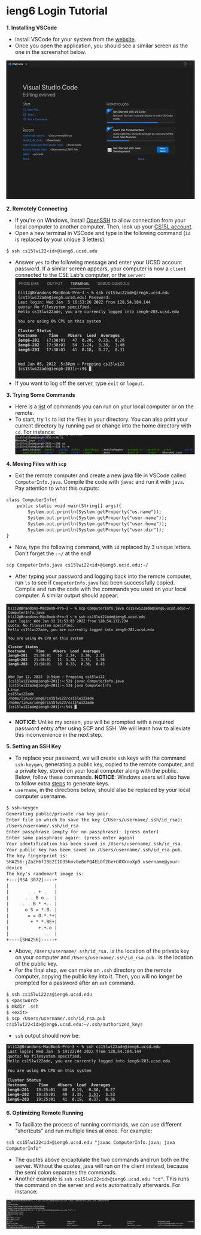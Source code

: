 # ieng6 Login Tutorial

**1. Installing VSCode**

* Install VSCode for your system from the [website](https://code.visualstudio.com/).
* Once you open the application, you should see a similar screen as the one in the screenshot below.

![Image](Welcome.png)

**2. Remotely Connecting**

* If you're on Windows, install [OpenSSH](https://docs.microsoft.com/en-us/windows-server/administration/openssh/openssh_install_firstuse) to allow connection from your local computer to another computer. Then, look up your [CS15L account](https://sdacs.ucsd.edu/~icc/index.php).
* Open a new terminal in VSCode and type in the following command (`id` is replaced by your unique 3 letters):
```
$ ssh cs15lwi22<id>@ieng6.ucsd.edu
```
* Answer `yes` to the following message and enter your UCSD account password. If a similar screen appears, your computer is now a  `client` connected to the CSE Lab's computer, or the `server`:
![Image](SSH.png)
* If you want to log off the server, type `exit` or `logout`.

**3. Trying Some Commands**
* Here is a [list](https://files.fosswire.com/2007/08/fwunixref.pdf) of commands you can run on your local computer or on the remote.
* To start, try `ls` to list the files in your directory. You can also print your current directory by running `pwd` or change into the home directory with `cd`. For instance:
![Image](commands.png)

**4. Moving Files with `scp`**
* Exit the remote computer and create a new java file in VSCode called `ComputerInfo.java`. Compile the code with `javac` and run it with `java`. Pay attention to what this outputs:
```
class ComputerInfo{
    public static void main(String[] args){
        System.out.println(System.getProperty("os.name"));
        System.out.println(System.getProperty("user.name"));
        System.out.println(System.getProperty("user.home"));
        System.out.println(System.getProperty("user.dir"));
}
```
* Now, type the following command, with `id` replaced by 3 unique letters. Don't forget the `:~/` at the end!
```
scp ComputerInfo.java cs15lwi22<id>@ieng6.ucsd.edu:~/
```
* After typing your password and logging back into the remote computer, run `ls` to see if `ComputerInfo.java` has been successfully copied. Compile and run the code with the commands you used on your local computer. A similar output should appear:

![Image](SCP.png)
* **NOTICE**: Unlike my screen, you will be prompted with a required password entry after using SCP and SSH. We will learn how to alleviate this inconvenience in the next step.

**5. Setting an SSH Key**
* To replace your password, we will create `ssh` keys with the command `ssh-keygen`, generating a public key, copied to the remote computer, and a private key, stored on your local computer along with the public. Below, follow these commands. **NOTICE**: Windows users will also have to follow extra [steps](https://docs.microsoft.com/en-us/windows-server/administration/openssh/openssh_keymanagement#user-key-generation) to generate keys.
*  `username`, in the directions below, should also be replaced by your local computer username.
```
$ ssh-keygen
Generating public/private rsa key pair.
Enter file in which to save the key (/Users/username/.ssh/id_rsa): /Users/username/.ssh/id_rsa
Enter passphrase (empty for no passphrase): (press enter)
Enter same passphrase again: (press enter again)
Your identification has been saved in /Users/username/.ssh/id_rsa.
Your public key has been saved in /Users/username/.ssh/id_rsa.pub.
The key fingerprint is:
SHA256:jZaZH6fI8E2I1D35hnvGeBePQ4ELOf2Ge+G0XknoXp0 username@your-device
The key's randomart image is:
+---[RSA 3072]----+
|                 |
|       . . + .   |
|      . . B o .  |
|     . . B * +.. |
|      o S = *.B. |
|       = = O.*.*+|
|        + * *.BE+|
|           +.+.o |
|             ..  |
+----[SHA256]-----+
```
* Above, `/Users/username/.ssh/id_rsa.` is the location of the private key on your computer and `/Users/username/.ssh/id_rsa.pub.` is the location of the public key.
* For the final step, we can make an `.ssh` directory on the remote computer, copying the public key into it. Then, you will no longer be prompted for a password after an `ssh` command.
```
$ ssh cs15lwi22zz@ieng6.ucsd.edu
$ <password>
$ mkdir .ssh
$ <exit>
$ scp /Users/username/.ssh/id_rsa.pub cs15lwi22<id>@ieng6.ucsd.edu:~/.ssh/authorized_keys
```
* `ssh` output should now be:

![Image](keygen.png)

**6. Optimizing Remote Running**
* To faciliate the process of running commands, we can use different "shortcuts" and run multiple lines at once. For example:
```
ssh cs15lwi22<id>@ieng6.ucsd.edu "javac ComputerInfo.java; java ComputerInfo" 
```
* The quotes above encaptulate the two commands and run both on the server. Without the quotes, java will run on the client instead, because the semi colon separates the commands.
* Another example is `ssh cs15lwi22<id>@ieng6.ucsd.edu "cd"`. This runs the command on the server and exits automatically afterwards. For instance:

![Image](multipleCommands.png)
